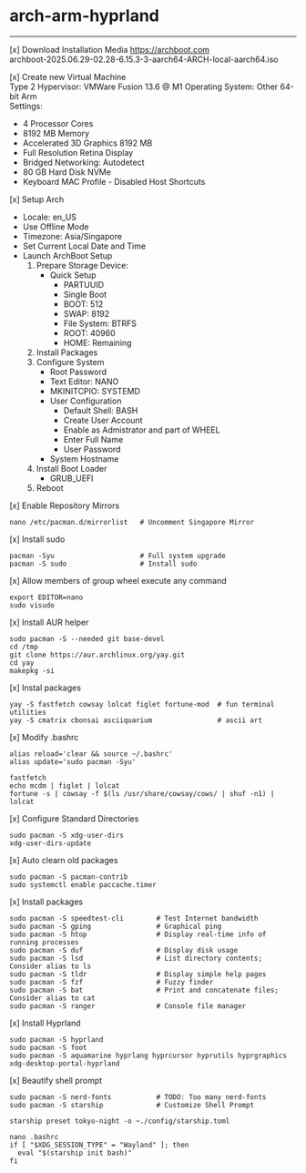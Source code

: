 # arch-arm-hyprland  
---
[x] Download Installation Media
https://archboot.com  
archboot-2025.06.29-02.28-6.15.3-3-aarch64-ARCH-local-aarch64.iso  

[x] Create new Virtual Machine  
Type 2 Hypervisor: VMWare Fusion 13.6 @ M1
Operating System: Other 64-bit Arm  
Settings:
* 4 Processor Cores  
* 8192 MB Memory  
* Accelerated 3D Graphics 8192 MB
* Full Resolution Retina Display
* Bridged Networking: Autodetect
* 80 GB Hard Disk NVMe
* Keyboard MAC Profile - Disabled Host Shortcuts

[x] Setup Arch
* Locale: en_US
* Use Offline Mode
* Timezone: Asia/Singapore
* Set Current Local Date and Time
* Launch ArchBoot Setup
    1. Prepare Storage Device: 
        * Quick Setup
            * PARTUUID
            * Single Boot
            * BOOT: 512
            * SWAP: 8192
            * File System: BTRFS
            * ROOT: 40960
            * HOME: Remaining
    2. Install Packages
    3. Configure System
        * Root Password
        * Text Editor: NANO
        * MKINITCPIO: SYSTEMD
        * User Configuration
            * Default Shell: BASH
            * Create User Account
            * Enable as Admistrator and part of WHEEL
            * Enter Full Name
            * User Password
        * System Hostname
    4. Install Boot Loader
        * GRUB_UEFI
    5. Reboot 

[x] Enable Repository Mirrors
```
nano /etc/pacman.d/mirrorlist   # Uncomment Singapore Mirror
```

[x] Install sudo
```
pacman -Syu                     # Full system upgrade
pacman -S sudo                  # Install sudo
```

[x] Allow members of group wheel execute any command  
```
export EDITOR=nano  
sudo visudo  
```

[x] Install AUR helper
```
sudo pacman -S --needed git base-devel  
cd /tmp  
git clone https://aur.archlinux.org/yay.git  
cd yay  
makepkg -si  
```

[x] Instal packages
```
yay -S fastfetch cowsay lolcat figlet fortune-mod  # fun terminal utilities
yay -S cmatrix cbonsai asciiquarium                # ascii art
```

[x] Modify .bashrc
```
alias reload='clear && source ~/.bashrc'
alias update='sudo pacman -Syu'

fastfetch
echo mcdm | figlet | lolcat
fortune -s | cowsay -f $(ls /usr/share/cowsay/cows/ | shuf -n1) | lolcat
```

[x] Configure Standard Directories
```
sudo pacman -S xdg-user-dirs
xdg-user-dirs-update
```

[x] Auto clearn old packages
```
sudo pacman -S pacman-contrib
sudo systemctl enable paccache.timer
```

[x] Install packages
```
sudo pacman -S speedtest-cli        # Test Internet bandwidth 
sudo pacman -S gping                # Graphical ping
sudo pacman -S htop                 # Display real-time info of running processes
sudo pacman -S duf                  # Display disk usage
sudo pacman -S lsd                  # List directory contents; Consider alias to ls 
sudo pacman -S tldr                 # Display simple help pages
sudo pacman -S fzf                  # Fuzzy finder
sudo pacman -S bat                  # Print and concatenate files; Consider alias to cat
sudo pacman -S ranger               # Console file manager
```

[x] Install Hyprland
```
sudo pacman -S hyprland
sudo pacman -S foot 
sudo pacman -S aquamarine hyprlang hyprcursor hyprutils hyprgraphics xdg-desktop-portal-hyprland
```

[x] Beautify shell prompt
```
sudo pacman -S nerd-fonts           # TODO: Too many nerd-fonts
sudo pacman -S starship             # Customize Shell Prompt

starship preset tokyo-night -o ~./config/starship.toml

nano .bashrc
if [ "$XDG_SESSION_TYPE" = "Wayland" ]; then
  eval "$(starship init bash)"
fi
```


